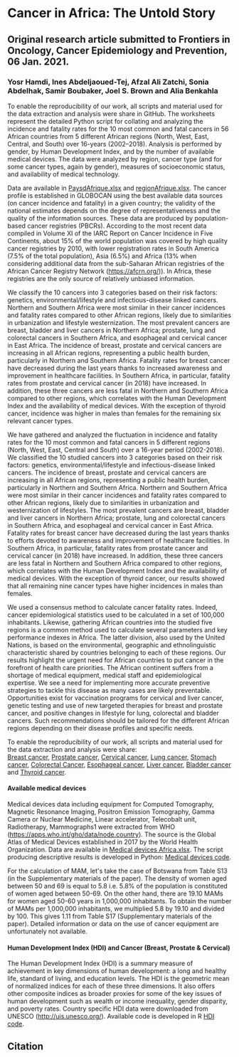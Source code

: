 # Cancer in Africa: The Untold Story
## Original research article submitted to Frontiers in Oncology, Cancer Epidemiology and Prevention, 06 Jan. 2021. 
### Yosr Hamdi, Ines Abdeljaoued-Tej, Afzal Ali Zatchi, Sonia Abdelhak, Samir Boubaker, Joel S. Brown and Alia Benkahla

To enable the reproducibility of our work, all scripts and material used for the data extraction and analysis were share in GitHub. The worksheets represent the detailed Python script for collating and analyzing the incidence and fatality rates for the 10 most common and fatal cancers in 56 African countries from 5 different African regions (North, West, East, Central, and South) over 16-years (2002–2018). Analysis is performed by gender, by Human Development Index, and by the number of available medical devices. The data were analyzed by region, cancer type (and for some cancer types, again by gender), measures of socioeconomic status, and availability of medical technology. 

Data are available in [PaysdAfrique.xlsx](https://github.com/inestej/cancer_africa/blob/master/PaysdAfrique.xlsx) and [regionAfrique.xlsx](https://github.com/inestej/cancer_africa/blob/master/regionsAfrique.xlsx). 
The cancer profile is established in GLOBOCAN using the best available data sources (on cancer incidence and fatality) in a given country; the validity of the national estimates depends on the degree of representativeness and the quality of the information sources. These data are produced by population-based cancer registries (PBCRs). According to the most recent data compiled in Volume XI of the IARC Report on Cancer Incidence in Five Continents, about 15% of the world population was covered by high quality cancer registries by 2010, with lower registration rates in South America (7.5% of the total population), Asia (6.5%) and Africa (13% when considering additional data from the sub-Saharan African registries of the African Cancer Registry Network (https://afcrn.org/)). In Africa, these registries are the only source of relatively unbiased information. 

We classify the 10 cancers into 3 categories based on their risk factors: genetics, environmental/lifestyle and infectious-disease linked cancers. Northern and Southern Africa were most similar in their cancer incidences and fatality rates compared to other African regions, likely due to similarities in urbanization and lifestyle westernization. The most prevalent cancers are breast, bladder and liver cancers in Northern Africa; prostate, lung and colorectal cancers in Southern Africa, and esophageal and cervical cancer in East Africa. The incidence of breast, prostate and cervical cancers are increasing in all African regions, representing a public health burden, particularly in Northern and Southern Africa. Fatality rates for breast cancer have decreased during the last years thanks to increased awareness and improvement in healthcare facilities. In Southern Africa, in particular, fatality rates from prostate and cervical cancer (in 2018) have increased.  In addition, these three cancers are less fatal in Northern and Southern Africa compared to other regions, which correlates with the Human Development Index and the availability of medical devices. With the exception of thyroid cancer, incidence was higher in males than females for the remaining six relevant cancer types. 

We have gathered and analyzed the fluctuation in incidence and fatality rates for the 10 most common and fatal cancers in 5 different regions (North, West, East, Central and South) over a 16-year period (2002-2018). We classified the 10 studied cancers into 3 categories based on their risk factors: genetics, environmental/lifestyle and infectious-disease linked cancers. The incidence of breast, prostate and cervical cancers are increasing in all African regions, representing a public health burden, particularly in Northern and Southern Africa. Northern and Southern Africa were most similar in their cancer incidences and fatality rates compared to other African regions, likely due to similarities in urbanization and westernization of lifestyles. The most prevalent cancers are breast, bladder and liver cancers in Northern Africa; prostate, lung and colorectal cancers in Southern Africa, and esophageal and cervical cancer in East Africa. Fatality rates for breast cancer have decreased during the last years thanks to efforts devoted to awareness and improvement of healthcare facilities. In Southern Africa, in particular, fatality rates from prostate cancer and cervical cancer (in 2018) have increased.  In addition, these three cancers are less fatal in Northern and Southern Africa compared to other regions, which correlates with the Human Development Index and the availability of medical devices. With the exception of thyroid cancer, our results showed that all  remaining nine cancer types have higher incidences in males than females. 

We used a consensus method to calculate cancer fatality rates. Indeed, cancer epidemiological statistics used to be calculated in a set of 100,000 inhabitants. Likewise, gathering African countries into the studied five regions is a common method used to calculate several parameters and key performance indexes in Africa. The latter division, also used by the United Nations, is based on the environmental, geographic and ethnolinguistic characteristic shared by countries belonging to each of these regions. Our results highlight the urgent need for African countries to put cancer in the forefront of health care priorities. The African continent suffers from a shortage of medical equipment, medical staff and epidemiological expertise. We see a need for implementing more accurate preventive strategies to tackle this disease as many cases are likely preventable. Opportunities exist for vaccination programs for cervical and liver cancer, genetic testing and use of new targeted therapies for breast and prostate cancer, and positive changes in lifestyle for lung, colorectal and bladder cancers. Such recommendations should be tailored for the different African regions depending on their disease profiles and specific needs. 

To enable the reproducibility of our work, all scripts and material used for the data extraction and analysis were share:  
[Breast cancer](https://github.com/inestej/cancer_africa/blob/master/BreastCancerAfrica.ipynb), 
[Prostate cancer](https://github.com/inestej/cancer_africa/blob/master/ProstateCancerAfrica.ipynb), 
[Cervical cancer](https://github.com/inestej/cancer_africa/blob/master/CervicalCancerAfrica.ipynb), 
[Lung cancer](https://github.com/inestej/cancer_africa/blob/master/LungCancerAfrica.ipynb), 
[Stomach cancer](https://github.com/inestej/cancer_africa/blob/master/StomachCancerAfrica.ipynb), 
[Colorectal Cancer](https://github.com/inestej/cancer_africa/blob/master/ColorectalCancerAfrica.ipynb), 
[Esophageal cancer](https://github.com/inestej/cancer_africa/blob/master/EosophagusCancerAfrica.ipynb), 
[Liver cancer](https://github.com/inestej/cancer_africa/blob/master/LiverCancerAfrica.ipynb), 
[Bladder cancer](https://github.com/inestej/cancer_africa/blob/master/BladderCancerAfrica.ipynb) and 
[Thyroid cancer](https://github.com/inestej/cancer_africa/blob/master/ThyroidCancerAfrica.ipynb). 

#### Available medical devices
Medical devices data including equipment for Computed Tomography, Magnetic Resonance Imaging, Positron Emission Tomography, Gamma Camera or
Nuclear Medicine, Linear accelerator, Telecobalt unit, Radiotherapy, Mammographs1 were extracted from
WHO (https://apps.who.int/gho/data/node.country). The source is the Global Atlas of Medical Devices established in 2017 by the World Health Organization. Data are available in 
[Medical devices Africa.xlsx](https://github.com/inestej/cancer_africa/blob/master/Medical%20Devices%20Africa.xlsx). 
The script producing descriptive results is developed in Python: 
[Medical devices code](https://github.com/inestej/cancer_africa/blob/master/Medical_devices.ipynb).

For the calculation of MAM, let's take the case of Botswana from Table S13 (in the Supplementary materials of the paper). The density of women aged between 50 and 69 is equal to 5.8 i.e. 5.8% of the population is constituted of women aged between 50-69. On the other hand, there are 19.10 MAMs for women aged 50-60 years in 1,000,000 inhabitants. To obtain the number of MAMs per 1,000,000 inhabitants, we multiplied 5.8 by 19.10 and divided by 100. This gives 1.11 from Table S17 (Supplementary materials of the paper). Detailed information or data on the use of cancer equipment are unfortunately not available. 

#### Human Development Index (HDI) and Cancer (Breast, Prostate & Cervical)
The Human Development Index (HDI) is a summary measure of achievement in key dimensions of
human development: a long and healthy life, standard of living, and education levels. The HDI is the
geometric mean of normalized indices for each of these three dimensions. It also offers other composite
indices as broader proxies for some of the key issues of human development such as wealth or income
inequality, gender disparity, and poverty rates. Country specific HDI data were downloaded from UNESCO
(http://uis.unesco.org/). Available code is developed in R [HDI code](https://github.com/inestej/cancer_africa/blob/master/hdi_versus_cancer.R).


## Citation


